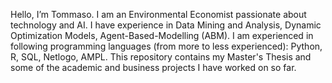 Hello, I’m Tommaso. I am an Environmental Economist passionate about technology and AI. I have experience in Data Mining and Analysis, Dynamic Optimization Models, Agent-Based-Modelling (ABM). I am experienced in following programming languages (from more to less experienced): Python, R, SQL, Netlogo, AMPL. This repository contains my Master's Thesis and some of the academic and business projects I have worked on so far. 

